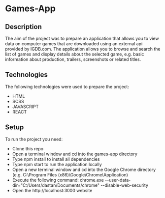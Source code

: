 # Games-App

## Description
The aim of the project was to prepare an application that allows you to view data on computer games that are downloaded using an external api provided by IGDB.com. The application allows you to browse and search the list of games and display details about the selected game, e.g. basic information about production, trailers, screenshots or related titles.

## Technologies
The following technologies were used to prepare the project:
- HTML
- SCSS
- JAVASCRIPT
- REACT

## Setup
To run the project you need:
- Clone this repo
- Open a terminal window and cd into the games-app directory
- Type npm install to install all dependencies
- Type npm start to run the application locally
- Open a new terminal window and cd into the Google Chrome directory (e.g. C:\Program Files (x86)\Google\Chrome\Application)
- Execute the following command: chrome.exe --user-data-dir="C:/Users/dastan/Documents/chrome" --disable-web-security
- Open the http://localhost:3000 website
 